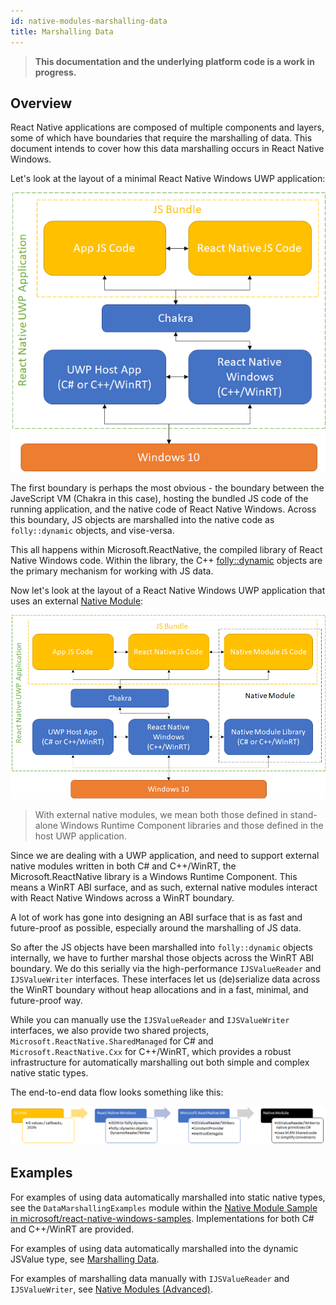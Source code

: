 ```yaml
---
id: native-modules-marshalling-data
title: Marshalling Data
---
```


>**This documentation and the underlying platform code is a work in progress.**

## Overview

React Native applications are composed of multiple components and layers, some of which have boundaries that require the marshalling of data. This document intends to cover how this data marshalling occurs in React Native Windows.

Let's look at the layout of a minimal React Native Windows UWP application:

![RNW UWP Application Layout](assets/rn-windows-app-layout.png)

The first boundary is perhaps the most obvious - the boundary between the JaveScript VM (Chakra in this case), hosting the bundled JS code of the running application, and the native code of React Native Windows. Across this boundary, JS objects are marshalled into the native code as `folly::dynamic` objects, and vise-versa.

This all happens within Microsoft.ReactNative, the compiled library of React Native Windows code. Within the library, the C++ [folly::dynamic](https://github.com/facebook/folly/blob/master/folly/docs/Dynamic.md) objects are the primary mechanism for working with JS data.

Now let's look at the layout of a React Native Windows UWP application that uses an external [Native Module](native-modules.md):

![RNW UWP Application Layout with Native Modules](assets/rn-windows-app-layout-with-native-modules.png)

> With external native modules, we mean both those defined in stand-alone Windows Runtime Component libraries and those defined in the host UWP application. 

Since we are dealing with a UWP application, and need to support external native modules written in both C# and C++/WinRT, the Microsoft.ReactNative library is a Windows Runtime Component. This means a WinRT ABI surface, and as such, external native modules interact with React Native Windows across a WinRT boundary.

A lot of work has gone into designing an ABI surface that is as fast and future-proof as possible, especially around the marshalling of JS data.

So after the JS objects have been marshalled into `folly::dynamic` objects internally, we have to further marshal those objects across the WinRT ABI boundary. We do this serially via the high-performance `IJSValueReader` and `IJSValueWriter` interfaces. These interfaces let us (de)serialize data across the WinRT boundary without heap allocations and in a fast, minimal, and future-proof way.

While you can manually use the `IJSValueReader` and `IJSValueWriter` interfaces, we also provide two shared projects, `Microsoft.ReactNative.SharedManaged` for C# and `Microsoft.ReactNative.Cxx` for C++/WinRT, which provides a robust infrastructure for automatically marshalling out both simple and complex native static types.

The end-to-end data flow looks something like this:

![Data Marshalling Flow](assets/data-marshalling-flow.png)

## Examples

For examples of using data automatically marshalled into static native types, see the `DataMarshallingExamples` module within the [Native Module Sample in microsoft/react-native-windows-samples](https://github.com/microsoft/react-native-windows-samples/tree/master/samples/NativeModuleSample). Implementations for both C# and C++/WinRT are provided.

For examples of using data automatically marshalled into the dynamic JSValue type, see [Marshalling Data](native-modules-marshalling-data.md).

For examples of marshalling data manually with `IJSValueReader` and `IJSValueWriter`, see [Native Modules (Advanced)](native-modules-advanced.md).
